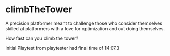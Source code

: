 # climbTheTower

A precision platformer meant to challenge those who consider themselves skilled at platformers
with a love for optimization and out doing themselves.

How fast can you climb the tower?

Initial Playtest from playtester had final time of 14:07.3

